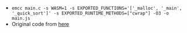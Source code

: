 * `emcc main.c -s WASM=1 -s EXPORTED_FUNCTIONS='['_malloc', '_main', '_quick_sort']' -s EXPORTED_RUNTIME_METHODS=["cwrap"] -O3 -o main.js`
* Original code from [here](https://stackoverflow.com/a/41878939)